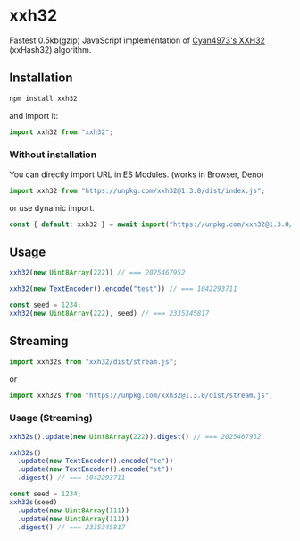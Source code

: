 # xxh32

Fastest 0.5kb(gzip) JavaScript implementation of [Cyan4973's XXH32](https://github.com/Cyan4973/xxHash) (xxHash32) algorithm.

## Installation

```sh
npm install xxh32
```

and import it:

```js
import xxh32 from "xxh32";
```

### Without installation

You can directly import URL in ES Modules. (works in Browser, Deno)

```js
import xxh32 from "https://unpkg.com/xxh32@1.3.0/dist/index.js";
```

or use dynamic import.

```js
const { default: xxh32 } = await import("https://unpkg.com/xxh32@1.3.0/dist/index.js");
```

## Usage

```js
xxh32(new Uint8Array(222)) // === 2025467952

xxh32(new TextEncoder().encode("test")) // === 1042293711

const seed = 1234;
xxh32(new Uint8Array(222), seed) // === 2335345817
```

## Streaming

```js
import xxh32s from "xxh32/dist/stream.js";
```

or

```js
import xxh32s from "https://unpkg.com/xxh32@1.3.0/dist/stream.js";
```

### Usage (Streaming)

```js
xxh32s().update(new Uint8Array(222)).digest() // === 2025467952

xxh32s()
  .update(new TextEncoder().encode("te"))
  .update(new TextEncoder().encode("st"))
  .digest() // === 1042293711

const seed = 1234;
xxh32s(seed)
  .update(new Uint8Array(111))
  .update(new Uint8Array(111))
  .digest() // === 2335345817
```
